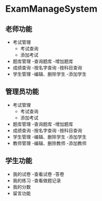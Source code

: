 # ExamManageSystem

## 老师功能
* 考试管理
  - 考试查询
  - 添加考试
* 题库管理
  -查询题库
  -增加题库
* 成绩查询
  -按名字查询
  -按科目查询
* 学生管理
  -编辑、删除学生
  -添加学生

## 管理员功能
* 考试管理
  - 考试查询
  - 添加考试
* 题库管理
  -查询题库
  -增加题库
* 成绩查询
  -按名字查询
  -按科目查询
* 学生管理
  -编辑、删除学生
  -添加学生
* 教师管理
 -编辑、删除教师
 -添加教师
 
 ## 学生功能
 * 我的试卷
  -查看试卷
  -答卷
 * 我的练习
  -查看做题记录
 * 我的分数
 * 留言功能

  
  
  
  
  
  
